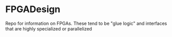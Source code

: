 # FPGADesign
Repo for information on FPGAs. These tend to be "glue logic" and interfaces that are highly specialized or parallelized
